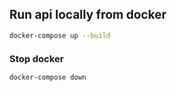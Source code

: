 ## Run api locally from docker


```bash
docker-compose up --build
```

### Stop docker

```bash
docker-compose down
```
